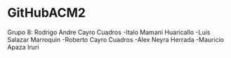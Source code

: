 # GitHubACM2
Grupo 8: Rodrigo Andre Cayro Cuadros -Italo Mamani Huaricallo -Luis Salazar Marroquin -Roberto Cayro Cuadros -Alex Neyra Herrada -Mauricio Apaza Iruri
